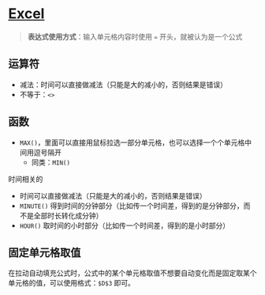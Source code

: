 # [Excel](https://support.office.com/zh-cn/excel)

> **表达式使用方式**：输入单元格内容时使用 `=` 开头，就被认为是一个公式

## 运算符

- 减法：时间可以直接做减法（只能是大的减小的，否则结果是错误）
- 不等于：`<>`

## 函数

- `MAX()`，里面可以直接用鼠标拉选一部分单元格，也可以选择一个个单元格中间用逗号隔开
  - 同类：`MIN()`

时间相关的
- 时间可以直接做减法（只能是大的减小的，否则结果是错误）
- `MINUTE()` 得到时间的分钟部分（比如传一个时间差，得到的是分钟部分，而不是全部时长转化成分钟）
- `HOUR()`  取时间的小时部分（比如传一个时间差，得到的是小时部分）

## 固定单元格取值

在拉动自动填充公式时，公式中的某个单元格取值不想要自动变化而是固定取某个单元格的值，可以使用格式：`$D$3` 即可。
